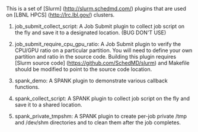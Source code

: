 This is a set of [Slurm] (http://slurm.schedmd.com/) plugins that are used on [LBNL HPCS] (http://lrc.lbl.gov/) clusters.

1. job_submit_collect_script: A Job Submit plugin to collect job script on the fly and save it to a designated location. (BUG DON'T USE)

2. job_submit_require_cpu_gpu_ratio: A Job Submit plugin to verify the CPU/GPU ratio on a particular partition. You will need to define your own partition and ratio in the source code. Building this plugin requires [Slurm source code] (https://github.com/SchedMD/slurm) and Makefile should be modified to point to the source code location.

3. spank_demo: A SPANK plugin to demonstrate various callback functions.

4. spank_collect_script: A SPANK plugin to collect job script on the fly and save it to a shared location.

5. spank_private_tmpshm: A SPANK plugin to create per-job private /tmp and /dev/shm directories and to clean them after the job completes.
